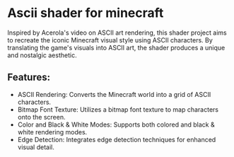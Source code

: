 # Ascii shader for minecraft

Inspired by Acerola's video on ASCII art rendering, this shader project aims to recreate the iconic Minecraft visual style using ASCII characters. By translating the game's visuals into ASCII art, the shader produces a unique and nostalgic aesthetic.
## Features:
- ASCII Rendering: Converts the Minecraft world into a grid of ASCII characters.
- Bitmap Font Texture: Utilizes a bitmap font texture to map characters onto the screen.
- Color and Black & White Modes: Supports both colored and black & white rendering modes.
- Edge Detection: Integrates edge detection techniques for enhanced visual detail.
